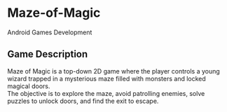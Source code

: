 # Maze-of-Magic
Android Games Development

## Game Description
Maze of Magic is a top-down 2D game where the player controls a young wizard trapped in a mysterious maze filled with monsters and locked magical doors.  
The objective is to explore the maze, avoid patrolling enemies, solve puzzles to unlock doors, and find the exit to escape.
